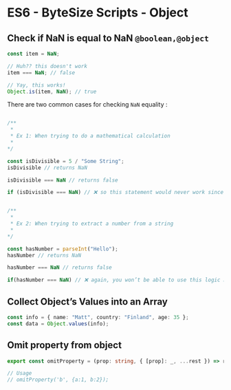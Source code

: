 # ES6 - ByteSize Scripts - Object

## Check if NaN is equal to NaN `@boolean,@object`

```ts
const item = NaN;

// Huh?? this doesn't work
item === NaN; // false

// Yay, this works!
Object.is(item, NaN); // true
```

There are two common cases for checking `NaN` equality :

```ts

/**
 *
 * Ex 1: When trying to do a mathematical calculation
 *
*/

const isDivisible = 5 / "Some String";
isDivisible // returns NaN

isDivisible === NaN // returns false

if (isDivisible === NaN) // ❌ so this statement would never work since this will always return false because NaN is never equal to NaN


/**
 *
 * Ex 2: When trying to extract a number from a string
 *
*/

const hasNumber = parseInt("Hello");
hasNumber // returns NaN

hasNumber === NaN // returns false

if(hasNumber === NaN) // ❌ again, you won’t be able to use this logic because this will always return false
```

## Collect Object’s Values into an Array

```ts
const info = { name: "Matt", country: "Finland", age: 35 };
const data = Object.values(info);
```

## Omit property from object

```ts
export const omitProperty = (prop: string, { [prop]: _, ...rest }) => rest;

// Usage
// omitProperty('b', {a:1, b:2});
```
